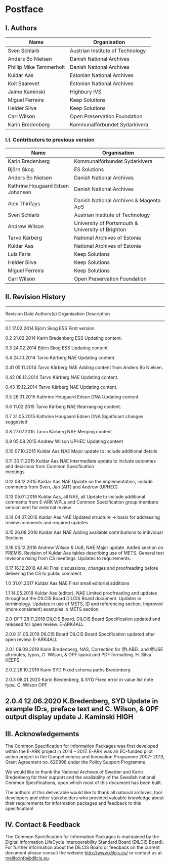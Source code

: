 # Postface


## I. Authors

| Name                      | Organisation                      |
| ------------------------- | --------------------------------- |
| Sven Schlarb              | Austrian Institute of Technology  |
| Anders Bo Nielsen         | Danish National Archives          |
| Phillip Mike Tømmerholt   | Danish National Archives          |
| Kuldar Aas                | Estonian National Archives        |
| Koit Saarevet             | Estonian National Archives        |
| Jaime Kaminski            | Highbury IVS                      |
| Miguel Ferreira           | Keep Solutions                    |
| Helder Silva              | Keep Solutions                    |
| Carl Wilson               | Open Preservation Foundation      |
| Karin Bredenberg          | Kommunalförbundet Sydarkivera     |

### I.I. Contributors to previous version

| Name                      | Organisation                      |
| ------------------------- | --------------------------------- |
| Karin Bredenberg                 | Kommunalförbundet Sydarkivera                     |
| Björn Skog                       | ES Solutions                                      |
| Anders Bo Nielsen                | Danish National Archives                          |
| Kathrine Hougaard Edsen Johansen | Danish National Archives                          |
| Alex Thirifays                   | Danish National Archives & Magenta ApS            |
| Sven Schlarb                     | Austrian Institute of Technology                  |
| Andrew Wilson                    | University of Portsmouth & University of Brighton |
| Tarvo Kärberg                    | National Archives of Estonia                      |
| Kuldar Aas                       | National Archives of Estonia                      |
| Luis Faria                       | Keep Solutions                                    |
| Helder Silva                     | Keep Solutions                                    |
| Miguel Ferreira                  | Keep Solutions                                    |
| Carl Wilson                      | Open Preservation Foundation                      |

## II. Revision History

---------------------------------------------------------------------------------------------------------------
 Revision Date        Authors(s)               Organisation Description
 -------- ---------- ------------------------- ------------ ---------------------------------------------------
  0.1     17.02.2014  Björn Skog               ESS          First version.                             

  0.2     21.02.2014  Karin Bredenberg         ESS          Updating content.                          

  0.3     24.02.2014  Björn Skog               ESS          Updating content.                          

  0.4     24.10.2014  Tarvo Kärberg            NAE          Updating content.                          

  0.41    05.11.2014  Tarvo Kärberg            NAE          Adding content from Anders Bo Nielsen.     

  0.42    08.12.2014  Tarvo Kärberg            NAE          Updating content.                          

  0.43    19.12.2014  Tarvo Kärberg            NAE          Updating content.                          

  0.5     26.01.2015  Kathrine Hougaard Edsen  DNA          Updating content.                          

  0.6     11.02.2015  Tarvo Kärberg            NAE          Rearranging content.                       

  0.7     31.05.2015  Kathrine Hougaard Edsen  DNA          Significant changes suggested              

  0.8     27.07.2015  Tarvo Kärberg            NAE          Merging content                            

  0.9     05.08.2015  Andrew Wilson            UPHEC        Updating content                           

  0.10    07.10.2015  Kuldar Aas               NAE          Major update to include additional details

  0.11    30.11.2015  Kuldar Aas               NAE          Intermediate update to include outcomes    
                                                            and decisions from Common Specification    
                                                            meetings                                   

  0.12    08.12.2015  Kuldar Aas               NAE          Update on the implementation, include
                                                            comments from Sven, Jan (AIT) and
                                                            Andrew (UPHEC)

  0.13    05.01.2016  Kuldar Aas, all          NAE, all     Update to include additional comments from
                                                            E-ARK WPLs and Common Specification group
                                                            members version sent for external review

  0.14    04.07.2016  Kuldar Aas               NAE          Updated structure -> basis for addressing
                                                            review comments and required updates

  0.15    26.08.2016  Kuldar Aas               NAE          Adding available contributions to individual Sections

  0.16    05.12.2016  Andrew Wilson  &         UoB, NAE     Major update. Added section on PREMIS. Revision of
                      Kuldar Aas                            tables describing use of METS. General text revisions
                                                            rising from CS meetings. Updates to requirements.

  0.17    16.12.2016  All                      All          Final discussions, changes and proofreading before
                                                            delivering the CS to public comment.

  1.0     31.01.2017  Kuldar Aas               NAE          Final small editorial additions

  1.1     14.05.2018  Kuldar Aas (editor),     NAE          Limited proofreading and updates throughout the
                      DILCIS Board           DILCIS Board   document. Updates in terminology. Updates in use of
                                                            METS, ID and referencing section. Improved
                                                            (more consistent) examples in METS section.

  2.0-DFT 28.11.2018  DILCIS Board,            DILCIS Board Specification updated and released for open review.
                      E-ARK4ALL

  2.0.0   31.05.2019  DILCIS Board             DILCIS Board Specification updated after open review.
                      E-ARK4ALL

  2.0.1   09.09.2019  Karin Bredenberg,        NAS,         Correction for @LABEL and @USE attributes, typos,
                      C. Wilson, &             OPF          layout and PDF formatting.
                      H. Silva                 KEEPS

  2.0.2   28.10.2019  Karin                    SYD          Fixed schema paths
                      Bredenberg

  2.0.3   08.01.2020  Karin Bredenberg, &      SYD          Fixed error in value list note type.
                      C. Wilson                OPF

  2.0.4   12.06.2020  K.Bredenberg,            SYD          Update in example ID:s, preface text and
                      C. Wilson, &             OPF          output display update
                      J. Kaminski              HIGH                    
---------------------------------------------------------------------------------------------------------------

## III. Acknowledgements

The Common Specification for Information Packages was first developed within the E-ARK project in 2014 – 2017. E-ARK was an EC-funded pilot action project in the Competiveness and Innovation Programme 2007- 2013, Grant Agreement no. 620998 under the Policy Support Programme.

We would like to thank the National Archives of Sweden and Karin Bredenberg for their support and the availability of the Swedish national Common Specifications, upon which most of this document has been built.

The authors of this deliverable would like to thank all national archives, tool developers and other stakeholders who provided valuable knowledge about their requirements for information packages and feedback to this specification!

## IV. Contact & Feedback

The Common Specification for Information Packages is maintained by the Digital Information LifeCycle
Interoperability Standard Board (DILCIS Board). For further information about the DILCIS Board or feedback
on the current document please consult the website <http://www.dilcis.eu/> or contact us at
<mailto:info@dilcis.eu>.
